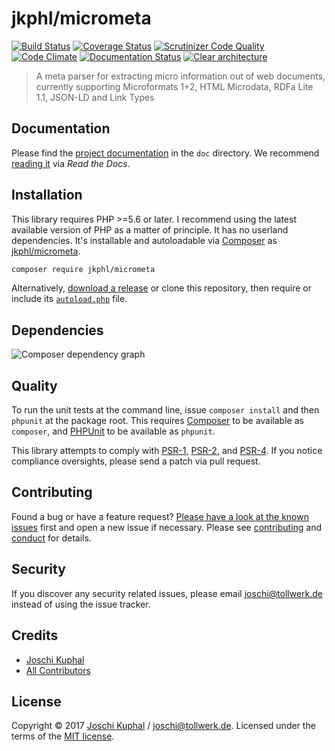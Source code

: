 # jkphl/micrometa

[![Build Status][travis-image]][travis-url] [![Coverage Status][coveralls-image]][coveralls-url] [![Scrutinizer Code Quality][scrutinizer-image]][scrutinizer-url] [![Code Climate][codeclimate-image]][codeclimate-url] [![Documentation Status][readthedocs-image]][readthedocs-url] [![Clear architecture][clear-architecture-image]][clear-architecture-url]

> A meta parser for extracting micro information out of web documents, currently supporting Microformats 1+2, HTML Microdata, RDFa Lite 1.1, JSON-LD and Link Types

## Documentation

Please find the [project documentation](doc/index.md) in the `doc` directory. We recommend [reading it](http://jkphl-micrometa.readthedocs.io/) via *Read the Docs*.

## Installation

This library requires PHP >=5.6 or later. I recommend using the latest available version of PHP as a matter of principle. It has no userland dependencies. It's installable and autoloadable via [Composer](https://getcomposer.org/) as [jkphl/micrometa](https://packagist.org/packages/jkphl/micrometa).
        
```bash
composer require jkphl/micrometa
```

Alternatively, [download a release](https://github.com/jkphl/micrometa/releases) or clone this repository, then require or include its [`autoload.php`](autoload.php) file.

## Dependencies

![Composer dependency graph](https://rawgit.com/jkphl/micrometa/master/doc/dependencies.svg)

## Quality

To run the unit tests at the command line, issue `composer install` and then `phpunit` at the package root. This requires [Composer](http://getcomposer.org/) to be available as `composer`, and [PHPUnit](http://phpunit.de/manual/) to be available as `phpunit`.

This library attempts to comply with [PSR-1][], [PSR-2][], and [PSR-4][]. If you notice compliance oversights, please send a patch via pull request.

## Contributing

Found a bug or have a feature request? [Please have a look at the known issues](https://github.com/jkphl/micrometa/issues) first and open a new issue if necessary. Please see [contributing](CONTRIBUTING.md) and [conduct](CONDUCT.md) for details.

## Security

If you discover any security related issues, please email joschi@tollwerk.de instead of using the issue tracker.

## Credits

- [Joschi Kuphal][author-url]
- [All Contributors](../../contributors)

## License

Copyright © 2017 [Joschi Kuphal][author-url] / joschi@tollwerk.de. Licensed under the terms of the [MIT license](LICENSE).


[travis-image]: https://secure.travis-ci.org/jkphl/micrometa.svg
[travis-url]: https://travis-ci.org/jkphl/micrometa
[coveralls-image]: https://coveralls.io/repos/jkphl/micrometa/badge.svg?branch=master&service=github
[coveralls-url]: https://coveralls.io/github/jkphl/micrometa?branch=master
[scrutinizer-image]: https://scrutinizer-ci.com/g/jkphl/micrometa/badges/quality-score.png?b=master
[scrutinizer-url]: https://scrutinizer-ci.com/g/jkphl/micrometa/?branch=master
[codeclimate-image]: https://scrutinizer-ci.com/g/jkphl/micrometa/badges/quality-score.png?b=master
[codeclimate-url]: https://scrutinizer-ci.com/g/jkphl/micrometa/?branch=master
[readthedocs-image]: https://readthedocs.org/projects/jkphl-micrometa/badge/?version=latest
[readthedocs-url]: http://jkphl-micrometa.readthedocs.io/en/latest/?badge=latest
[clear-architecture-image]: https://img.shields.io/badge/Clear%20Architecture-%E2%9C%94-brightgreen.svg
[clear-architecture-url]: https://github.com/jkphl/clear-architecture
[author-url]: https://jkphl.is
[PSR-1]: https://github.com/php-fig/fig-standards/blob/master/accepted/PSR-1-basic-coding-standard.md
[PSR-2]: https://github.com/php-fig/fig-standards/blob/master/accepted/PSR-2-coding-style-guide.md
[PSR-4]: https://github.com/php-fig/fig-standards/blob/master/accepted/PSR-4-autoloader.md
